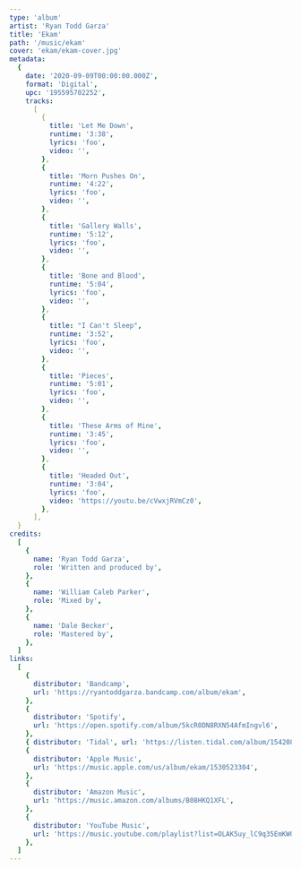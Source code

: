 ```yaml
---
type: 'album'
artist: 'Ryan Todd Garza'
title: 'Ekam'
path: '/music/ekam'
cover: 'ekam/ekam-cover.jpg'
metadata:
  {
    date: '2020-09-09T00:00:00.000Z',
    format: 'Digital',
    upc: '195595702252',
    tracks:
      [
        {
          title: 'Let Me Down',
          runtime: '3:38',
          lyrics: 'foo',
          video: '',
        },
        {
          title: 'Morn Pushes On',
          runtime: '4:22',
          lyrics: 'foo',
          video: '',
        },
        {
          title: 'Gallery Walls',
          runtime: '5:12',
          lyrics: 'foo',
          video: '',
        },
        {
          title: 'Bone and Blood',
          runtime: '5:04',
          lyrics: 'foo',
          video: '',
        },
        {
          title: "I Can't Sleep",
          runtime: '3:52',
          lyrics: 'foo',
          video: '',
        },
        {
          title: 'Pieces',
          runtime: '5:01',
          lyrics: 'foo',
          video: '',
        },
        {
          title: 'These Arms of Mine',
          runtime: '3:45',
          lyrics: 'foo',
          video: '',
        },
        {
          title: 'Headed Out',
          runtime: '3:04',
          lyrics: 'foo',
          video: 'https://youtu.be/cVwxjRVmCz0',
        },
      ],
  }
credits:
  [
    {
      name: 'Ryan Todd Garza',
      role: 'Written and produced by',
    },
    {
      name: 'William Caleb Parker',
      role: 'Mixed by',
    },
    {
      name: 'Dale Becker',
      role: 'Mastered by',
    },
  ]
links:
  [
    {
      distributor: 'Bandcamp',
      url: 'https://ryantoddgarza.bandcamp.com/album/ekam',
    },
    {
      distributor: 'Spotify',
      url: 'https://open.spotify.com/album/5kcR0DN8RXN54AfmIngvl6',
    },
    { distributor: 'Tidal', url: 'https://listen.tidal.com/album/154208173' },
    {
      distributor: 'Apple Music',
      url: 'https://music.apple.com/us/album/ekam/1530523304',
    },
    {
      distributor: 'Amazon Music',
      url: 'https://music.amazon.com/albums/B08HKQ1XFL',
    },
    {
      distributor: 'YouTube Music',
      url: 'https://music.youtube.com/playlist?list=OLAK5uy_lC9q35EmKWO5uDCKvnTu9MsDP20wLMSKk',
    },
  ]
---
```

